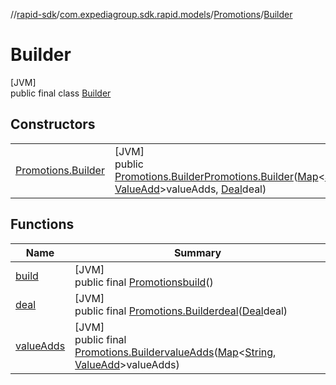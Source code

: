 //[rapid-sdk](../../../../index.md)/[com.expediagroup.sdk.rapid.models](../../index.md)/[Promotions](../index.md)/[Builder](index.md)

# Builder

[JVM]\
public final class [Builder](index.md)

## Constructors

| | |
|---|---|
| [Promotions.Builder](-promotions.-builder.md) | [JVM]<br>public [Promotions.Builder](index.md)[Promotions.Builder](-promotions.-builder.md)([Map](https://docs.oracle.com/javase/8/docs/api/java/util/Map.html)&lt;[String](https://docs.oracle.com/javase/8/docs/api/java/lang/String.html), [ValueAdd](../../-value-add/index.md)&gt;valueAdds, [Deal](../../-deal/index.md)deal) |

## Functions

| Name | Summary |
|---|---|
| [build](build.md) | [JVM]<br>public final [Promotions](../index.md)[build](build.md)() |
| [deal](deal.md) | [JVM]<br>public final [Promotions.Builder](index.md)[deal](deal.md)([Deal](../../-deal/index.md)deal) |
| [valueAdds](value-adds.md) | [JVM]<br>public final [Promotions.Builder](index.md)[valueAdds](value-adds.md)([Map](https://docs.oracle.com/javase/8/docs/api/java/util/Map.html)&lt;[String](https://docs.oracle.com/javase/8/docs/api/java/lang/String.html), [ValueAdd](../../-value-add/index.md)&gt;valueAdds) |
